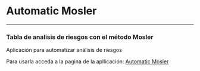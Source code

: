 # Automatic Mosler
___
### Tabla de analisis de riesgos con el método Mosler
Aplicación para automatizar análisis de riesgos

Para usarla acceda a la pagina de la apllicación:
[Automatic Mosler](https://nestorpons.github.io/mosler/)